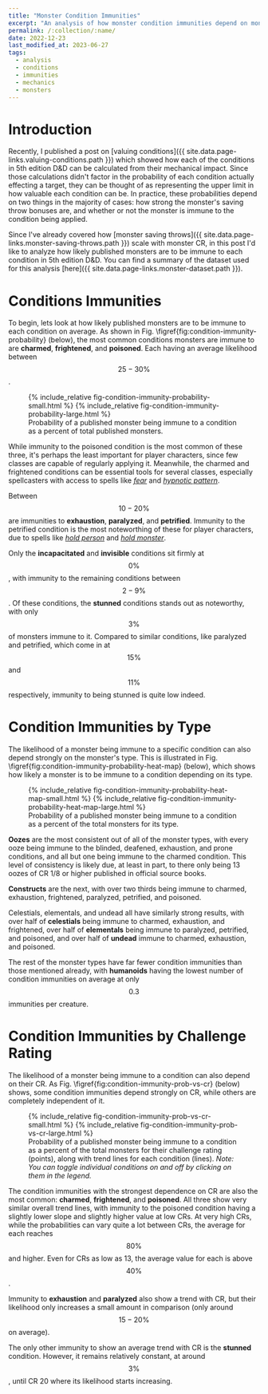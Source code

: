 ```yaml
---
title: "Monster Condition Immunities"
excerpt: "An analysis of how monster condition immunities depend on monster type and challenge rating."
permalink: /:collection/:name/
date: 2022-12-23
last_modified_at: 2023-06-27
tags:
  - analysis
  - conditions
  - immunities
  - mechanics
  - monsters
---
```


# Introduction
Recently, I published a post on [valuing conditions]({{ site.data.page-links.valuing-conditions.path }}) which showed how each of the conditions in 5th edition D&D can be calculated from their mechanical impact. Since those calculations didn't factor in the probability of each condition actually effecting a target, they can be thought of as representing the upper limit in how valuable each condition can be. In practice, these probabilities depend on two things in the majority of cases: how strong the monster's saving throw bonuses are, and whether or not the monster is immune to the condition being applied.

Since I've already covered how [monster saving throws]({{ site.data.page-links.monster-saving-throws.path }}) scale with monster CR, in this post I'd like to analyze how likely published monsters are to be immune to each condition in 5th edition D&D. You can find a summary of the dataset used for this analysis [here]({{ site.data.page-links.monster-dataset.path }}).

# Conditions Immunities
To begin, lets look at how likely published monsters are to be immune to each condition on average. As shown in Fig. \figref{fig:condition-immunity-probability} (below), the most common conditions monsters are immune to are **charmed**, **frightened**, and **poisoned**. Each having an average likelihood between $$25 - 30\%$$.

<figure id="fig:condition-immunity-probability">
    {% include_relative fig-condition-immunity-probability-small.html %}
    {% include_relative fig-condition-immunity-probability-large.html %}
    <figcaption>Probability of a published monster being immune to a condition as a percent of total published monsters.</figcaption>
</figure>

While immunity to the poisoned condition is the most common of these three, it's perhaps the least important for player characters, since few classes are capable of regularly applying it. Meanwhile, the charmed and frightened conditions can be essential tools for several classes, especially spellcasters with access to spells like _[fear](https://www.dndbeyond.com/spells/fear)_ and _[hypnotic pattern](https://www.dndbeyond.com/spells/hypnotic-pattern)_.

Between $$10-20\%$$ are immunities to **exhaustion**, **paralyzed**, and **petrified**. Immunity to the petrified condition is the most noteworthing of these for player characters, due to spells like _[hold person](https://www.dndbeyond.com/spells/hold-person)_ and _[hold monster](https://www.dndbeyond.com/spells/hold-monster)_.

Only the **incapacitated** and **invisible** conditions sit firmly at $$0\%$$, with immunity to the remaining conditions between $$2-9\%$$. Of these conditions, the **stunned** conditions stands out as noteworthy, with only $$3\%$$ of monsters immune to it. Compared to similar conditions, like paralyzed and petrified, which come in at $$15\%$$ and $$11\%$$ respectively, immunity to being stunned is quite low indeed. 

# Condition Immunities by Type

The likelihood of a monster being immune to a specific condition can also depend strongly on the monster's type. This is illustrated in Fig. \figref{fig:condition-immunity-probability-heat-map} (below), which shows how likely a monster is to be immune to a condition depending on its type.

<figure id="fig:condition-immunity-probability-heat-map">
    {% include_relative fig-condition-immunity-probability-heat-map-small.html %}
    {% include_relative fig-condition-immunity-probability-heat-map-large.html %}
    <figcaption>Probability of a published monster being immune to a condition as a percent of the total monsters for its type.</figcaption>
</figure>

**Oozes** are the most consistent out of all of the monster types, with every ooze being immune to the blinded, deafened, exhaustion, and prone conditions, and all but one being immune to the charmed condition. This level of consistency is likely due, at least in part, to there only being 13 oozes of CR 1/8 or higher published in official source books.

**Constructs** are the next, with over two thirds being immune to charmed, exhaustion, frightened, paralyzed, petrified, and poisoned.

Celestials, elementals, and undead all have similarly strong results, with over half of **celestials** being immune to charmed, exhaustion, and frightened, over half of **elementals** being immune to paralyzed, petrified, and poisoned, and over half of **undead** immune to charmed, exhaustion, and poisoned.

The rest of the monster types have far fewer condition immunities than those mentioned already, with **humanoids** having the lowest number of condition immunities on average at only $$0.3$$ immunities per creature.

# Condition Immunities by Challenge Rating

The likelihood of a monster being immune to a condition can also depend on their CR. As Fig. \figref{fig:condition-immunity-prob-vs-cr} (below) shows, some condition immunities depend strongly on CR, while others are completely independent of it.

<figure id="fig:condition-immunity-prob-vs-cr">
    {% include_relative fig-condition-immunity-prob-vs-cr-small.html %}
    {% include_relative fig-condition-immunity-prob-vs-cr-large.html %}
    <figcaption>Probability of a published monster being immune to a condition as a percent of the total monsters for their challenge rating (points), along with trend lines for each condition (lines). <i>Note: You can toggle individual conditions on and off by clicking on them in the legend.</i></figcaption>
</figure>

The condition immunities with the strongest dependence on CR are also the most common: **charmed**, **frightened**, and **poisoned**. All three show very similar overall trend lines, with immunity to the poisoned condition having a slightly lower slope and slightly higher value at low CRs. At very high CRs, while the probabilities can vary quite a lot between CRs, the average for each reaches $$80\%$$ and higher. Even for CRs as low as 13, the average value for each is above $$40\%$$.

Immunity to **exhaustion** and **paralyzed** also show a trend with CR, but their likelihood only increases a small amount in comparison (only around $$15-20\%$$ on average).

The only other immunity to show an average trend with CR is the **stunned** condition. However, it remains relatively constant, at around $$3\%$$, until CR 20 where its likelihood starts increasing.
